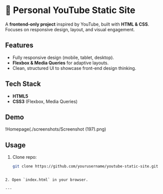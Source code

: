 # 🎥 Personal YouTube Static Site

A **frontend-only project** inspired by YouTube, built with **HTML & CSS**.  
Focuses on responsive design, layout, and visual engagement.

## Features
- Fully responsive design (mobile, tablet, desktop).  
- **Flexbox & Media Queries** for adaptive layouts.  
- Clean, structured UI to showcase front-end design thinking.  

## Tech Stack
- **HTML5**  
- **CSS3** (Flexbox, Media Queries)  

## Demo
!Homepage(./screenshots/Screenshot (197).png)

## Usage
1. Clone repo:  
   ```bash
   git clone https://github.com/yourusername/youtube-static-site.git
````

2. Open `index.html` in your browser.

---
